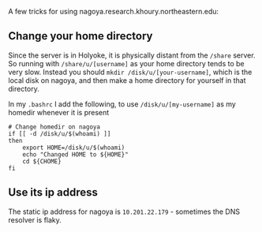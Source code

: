 A few tricks for using nagoya.research.khoury.northeastern.edu:

## Change your home directory

Since the server is in Holyoke, it is physically distant from the `/share` server.  So running with `/share/u/[username]` as your home directory tends to be very slow.  Instead you should `mkdir /disk/u/[your-username]`, which is the local disk on nagoya, and then make a home directory for yourself in that directory.

In my `.bashrc` I add the following, to use `/disk/u/[my-username]` as my homedir whenever it is present

```
# Change homedir on nagoya
if [[ -d /disk/u/$(whoami) ]]
then
    export HOME=/disk/u/$(whoami)
    echo "Changed HOME to ${HOME}"
    cd ${CHOME}
fi
```

## Use its ip address

The static ip address for nagoya is `10.201.22.179` - sometimes the DNS resolver is flaky.